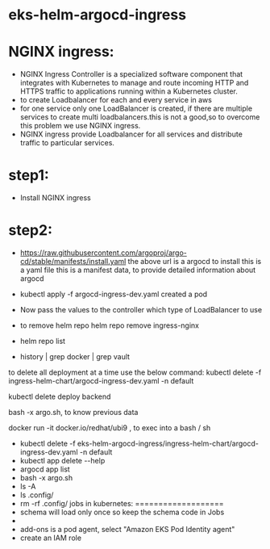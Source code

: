 # eks-helm-argocd-ingress
NGINX ingress:
==============
* NGINX Ingress Controller is a specialized software component that integrates with Kubernetes to manage and route incoming HTTP and HTTPS traffic to applications running within a Kubernetes cluster.
* to create Loadbalancer for each and every service in aws 
* for one service only one LoadBalancer is created, if there are multiple services to create multi loadbalancers.this is not a good,so to overcome this problem we use NGINX ingress.
* NGINX ingress provide Loadbalancer for all services and distribute traffic to particular services.

step1:
======
* Install NGINX ingress

step2:
======

* https://raw.githubusercontent.com/argoproj/argo-cd/stable/manifests/install.yaml
the above url is a argocd to install 
this is a yaml file 
this is a manifest data, to provide detailed information about argocd

* kubectl apply -f argocd-ingress-dev.yaml
created a pod
* Now pass the values to the controller which type of LoadBalancer to use

* to remove helm repo
helm repo remove ingress-nginx
* helm repo list
* history | grep docker | grep vault

to delete all deployment at a time use the below command:
kubectl delete -f ingress-helm-chart/argocd-ingress-dev.yaml -n default

kubectl delete deploy backend

bash -x argo.sh, to know previous data

docker run -it docker.io/redhat/ubi9 , to exec into a bash / sh

* kubectl delete -f eks-helm-argocd-ingress/ingress-helm-chart/argocd-ingress-dev.yaml -n default
* kubectl app delete --help
* argocd app list
* bash -x argo.sh
* ls -A
* ls .config/
* rm -rf .config/
jobs in kubernetes:
===================
* schema will load only once so keep the schema code in Jobs 
* 
* add-ons is a pod agent, select "Amazon EKS Pod Identity agent" 
* create an IAM role